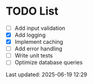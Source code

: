 # TODO List

- [ ] Add input validation
- [x] Add logging
- [x] Implement caching
- [ ] Add error handling
- [ ] Write unit tests
- [ ] Optimize database queries

Last updated: 2025-06-19 12:29
